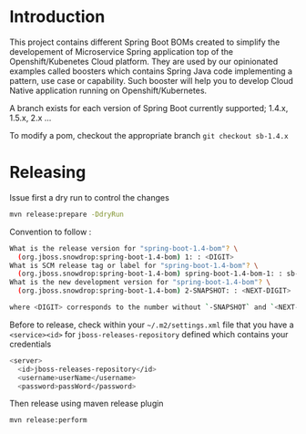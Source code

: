 # Introduction

This project contains different Spring Boot BOMs created to simplify the developement of Microservice Spring application top of the Openshift/Kubenetes Cloud platform. They are used by our opinionated examples called boosters which contains Spring Java code implementing a pattern, use case or capability. Such booster will help you to develop Cloud Native application running on Openshift/Kubernetes.

A branch exists for each version of Spring Boot currently supported; 1.4.x, 1.5.x, 2.x ...

To modify a pom, checkout the appropriate branch `git checkout sb-1.4.x`

# Releasing

Issue first a dry run to control the changes

```bash
mvn release:prepare -DdryRun
```

Convention to follow :

```bash
What is the release version for "spring-boot-1.4-bom"? \
  (org.jboss.snowdrop:spring-boot-1.4-bom) 1: : <DIGIT>
What is SCM release tag or label for "spring-boot-1.4-bom"? \
  (org.jboss.snowdrop:spring-boot-1.4-bom) spring-boot-1.4-bom-1: : sb-1.4-<DIGIT>
What is the new development version for "spring-boot-1.4-bom"? \
  (org.jboss.snowdrop:spring-boot-1.4-bom) 2-SNAPSHOT: : <NEXT-DIGIT>

where <DIGIT> corresponds to the number without `-SNAPSHOT` and `<NEXT-DIGIT>` is the next digit available
```

Before to release, check within your `~/.m2/settings.xml` file that you have a `<service><id>` for `jboss-releases-repository` defined which contains your 
credentials

```bash
<server>
  <id>jboss-releases-repository</id>
  <username>userName</username>
  <password>passWord</password>
```

Then release using maven release plugin

```bash
mvn release:perform
```

